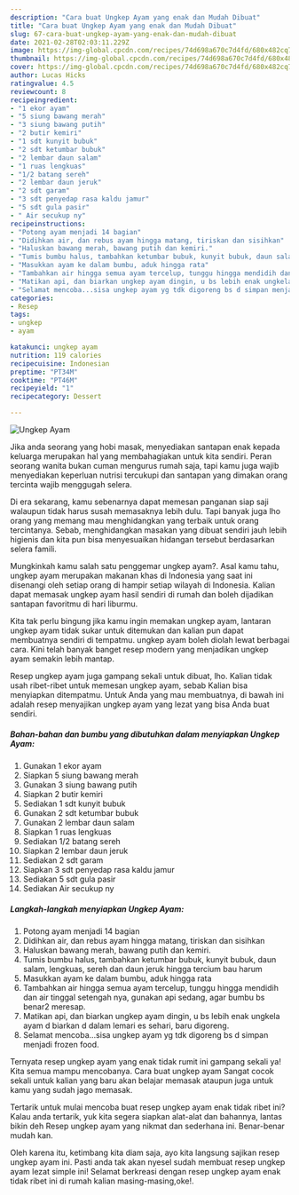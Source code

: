 ```yaml
---
description: "Cara buat Ungkep Ayam yang enak dan Mudah Dibuat"
title: "Cara buat Ungkep Ayam yang enak dan Mudah Dibuat"
slug: 67-cara-buat-ungkep-ayam-yang-enak-dan-mudah-dibuat
date: 2021-02-28T02:03:11.229Z
image: https://img-global.cpcdn.com/recipes/74d698a670c7d4fd/680x482cq70/ungkep-ayam-foto-resep-utama.jpg
thumbnail: https://img-global.cpcdn.com/recipes/74d698a670c7d4fd/680x482cq70/ungkep-ayam-foto-resep-utama.jpg
cover: https://img-global.cpcdn.com/recipes/74d698a670c7d4fd/680x482cq70/ungkep-ayam-foto-resep-utama.jpg
author: Lucas Hicks
ratingvalue: 4.5
reviewcount: 8
recipeingredient:
- "1 ekor ayam"
- "5 siung bawang merah"
- "3 siung bawang putih"
- "2 butir kemiri"
- "1 sdt kunyit bubuk"
- "2 sdt ketumbar bubuk"
- "2 lembar daun salam"
- "1 ruas lengkuas"
- "1/2 batang sereh"
- "2 lembar daun jeruk"
- "2 sdt garam"
- "3 sdt penyedap rasa kaldu jamur"
- "5 sdt gula pasir"
- " Air secukup ny"
recipeinstructions:
- "Potong ayam menjadi 14 bagian"
- "Didihkan air, dan rebus ayam hingga matang, tiriskan dan sisihkan"
- "Haluskan bawang merah, bawang putih dan kemiri."
- "Tumis bumbu halus, tambahkan ketumbar bubuk, kunyit bubuk, daun salam, lengkuas, sereh dan daun jeruk hingga tercium bau harum"
- "Masukkan ayam ke dalam bumbu, aduk hingga rata"
- "Tambahkan air hingga semua ayam tercelup, tunggu hingga mendidih dan air tinggal setengah nya, gunakan api sedang, agar bumbu bs benar2 meresap."
- "Matikan api, dan biarkan ungkep ayam dingin, u bs lebih enak ungkela ayam d biarkan d dalam lemari es sehari, baru digoreng."
- "Selamat mencoba...sisa ungkep ayam yg tdk digoreng bs d simpan menjadi frozen food."
categories:
- Resep
tags:
- ungkep
- ayam

katakunci: ungkep ayam 
nutrition: 119 calories
recipecuisine: Indonesian
preptime: "PT34M"
cooktime: "PT46M"
recipeyield: "1"
recipecategory: Dessert

---
```



![Ungkep Ayam](https://img-global.cpcdn.com/recipes/74d698a670c7d4fd/680x482cq70/ungkep-ayam-foto-resep-utama.jpg)

Jika anda seorang yang hobi masak, menyediakan santapan enak kepada keluarga merupakan hal yang membahagiakan untuk kita sendiri. Peran seorang  wanita bukan cuman mengurus rumah saja, tapi kamu juga wajib menyediakan keperluan nutrisi tercukupi dan santapan yang dimakan orang tercinta wajib menggugah selera.

Di era  sekarang, kamu sebenarnya dapat memesan panganan siap saji walaupun tidak harus susah memasaknya lebih dulu. Tapi banyak juga lho orang yang memang mau menghidangkan yang terbaik untuk orang tercintanya. Sebab, menghidangkan masakan yang dibuat sendiri jauh lebih higienis dan kita pun bisa menyesuaikan hidangan tersebut berdasarkan selera famili. 



Mungkinkah kamu salah satu penggemar ungkep ayam?. Asal kamu tahu, ungkep ayam merupakan makanan khas di Indonesia yang saat ini disenangi oleh setiap orang di hampir setiap wilayah di Indonesia. Kalian dapat memasak ungkep ayam hasil sendiri di rumah dan boleh dijadikan santapan favoritmu di hari liburmu.

Kita tak perlu bingung jika kamu ingin memakan ungkep ayam, lantaran ungkep ayam tidak sukar untuk ditemukan dan kalian pun dapat membuatnya sendiri di tempatmu. ungkep ayam boleh diolah lewat berbagai cara. Kini telah banyak banget resep modern yang menjadikan ungkep ayam semakin lebih mantap.

Resep ungkep ayam juga gampang sekali untuk dibuat, lho. Kalian tidak usah ribet-ribet untuk memesan ungkep ayam, sebab Kalian bisa menyiapkan ditempatmu. Untuk Anda yang mau membuatnya, di bawah ini adalah resep menyajikan ungkep ayam yang lezat yang bisa Anda buat sendiri.

<!--inarticleads1-->

##### Bahan-bahan dan bumbu yang dibutuhkan dalam menyiapkan Ungkep Ayam:

1. Gunakan 1 ekor ayam
1. Siapkan 5 siung bawang merah
1. Gunakan 3 siung bawang putih
1. Siapkan 2 butir kemiri
1. Sediakan 1 sdt kunyit bubuk
1. Gunakan 2 sdt ketumbar bubuk
1. Gunakan 2 lembar daun salam
1. Siapkan 1 ruas lengkuas
1. Sediakan 1/2 batang sereh
1. Siapkan 2 lembar daun jeruk
1. Sediakan 2 sdt garam
1. Siapkan 3 sdt penyedap rasa kaldu jamur
1. Sediakan 5 sdt gula pasir
1. Sediakan  Air secukup ny




<!--inarticleads2-->

##### Langkah-langkah menyiapkan Ungkep Ayam:

1. Potong ayam menjadi 14 bagian
1. Didihkan air, dan rebus ayam hingga matang, tiriskan dan sisihkan
1. Haluskan bawang merah, bawang putih dan kemiri.
1. Tumis bumbu halus, tambahkan ketumbar bubuk, kunyit bubuk, daun salam, lengkuas, sereh dan daun jeruk hingga tercium bau harum
1. Masukkan ayam ke dalam bumbu, aduk hingga rata
1. Tambahkan air hingga semua ayam tercelup, tunggu hingga mendidih dan air tinggal setengah nya, gunakan api sedang, agar bumbu bs benar2 meresap.
1. Matikan api, dan biarkan ungkep ayam dingin, u bs lebih enak ungkela ayam d biarkan d dalam lemari es sehari, baru digoreng.
1. Selamat mencoba...sisa ungkep ayam yg tdk digoreng bs d simpan menjadi frozen food.




Ternyata resep ungkep ayam yang enak tidak rumit ini gampang sekali ya! Kita semua mampu mencobanya. Cara buat ungkep ayam Sangat cocok sekali untuk kalian yang baru akan belajar memasak ataupun juga untuk kamu yang sudah jago memasak.

Tertarik untuk mulai mencoba buat resep ungkep ayam enak tidak ribet ini? Kalau anda tertarik, yuk kita segera siapkan alat-alat dan bahannya, lantas bikin deh Resep ungkep ayam yang nikmat dan sederhana ini. Benar-benar mudah kan. 

Oleh karena itu, ketimbang kita diam saja, ayo kita langsung sajikan resep ungkep ayam ini. Pasti anda tak akan nyesel sudah membuat resep ungkep ayam lezat simple ini! Selamat berkreasi dengan resep ungkep ayam enak tidak ribet ini di rumah kalian masing-masing,oke!.

